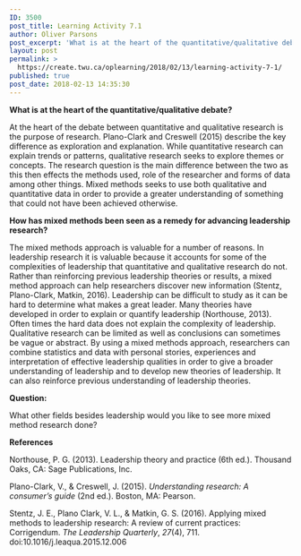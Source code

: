 ```yaml
---
ID: 3500
post_title: Learning Activity 7.1
author: Oliver Parsons
post_excerpt: 'What is at the heart of the quantitative/qualitative debate? At the heart of the debate between quantitative and qualitative research is the purpose of research. Plano-Clark and Creswell (2015) describe the key difference as exploration and explanation. While quantitative research... <a href="https://create.twu.ca/oplearning/2018/02/13/learning-activity-7-1/"> Continue Reading &rarr;</a>'
layout: post
permalink: >
  https://create.twu.ca/oplearning/2018/02/13/learning-activity-7-1/
published: true
post_date: 2018-02-13 14:35:30
---
```

<strong>What is at the heart of the quantitative/qualitative debate?</strong>

At the heart of the debate between quantitative and qualitative research is the purpose of research. Plano-Clark and Creswell (2015) describe the key difference as exploration and explanation. While quantitative research can explain trends or patterns, qualitative research seeks to explore themes or concepts. The research question is the main difference between the two as this then effects the methods used, role of the researcher and forms of data among other things. Mixed methods seeks to use both qualitative and quantitative data in order to provide a greater understanding of something that could not have been achieved otherwise.

<strong>How has mixed methods been seen as a remedy for advancing leadership research?</strong>

The mixed methods approach is valuable for a number of reasons. In leadership research it is valuable because it accounts for some of the complexities of leadership that quantitative and qualitative research do not. Rather than reinforcing previous leadership theories or results, a mixed method approach can help researchers discover new information (Stentz, Plano-Clark, Matkin, 2016). Leadership can be difficult to study as it can be hard to determine what makes a great leader. Many theories have developed in order to explain or quantify leadership (Northouse, 2013). Often times the hard data does not explain the complexity of leadership. Qualitative research can be limited as well as conclusions can sometimes be vague or abstract. By using a mixed methods approach, researchers can combine statistics and data with personal stories, experiences and interpretation of effective leadership qualities in order to give a broader understanding of leadership and to develop new theories of leadership. It can also reinforce previous understanding of leadership theories.

<strong>Question:</strong>

What other fields besides leadership would you like to see more mixed method research done?

<strong>References</strong>

Northouse, P. G. (2013). Leadership theory and practice (6th ed.). Thousand Oaks, CA: Sage Publications, Inc.

Plano-Clark, V., &amp; Creswell, J. (2015). <em>Understanding research: A consumer’s guide</em> (2nd ed.). Boston, MA: Pearson.

Stentz, J. E., Plano Clark, V. L., &amp; Matkin, G. S. (2016). Applying mixed methods to leadership research: A review of current practices: Corrigendum. <i>The Leadership Quarterly</i>, <i>27</i>(4), 711. doi:10.1016/j.leaqua.2015.12.006